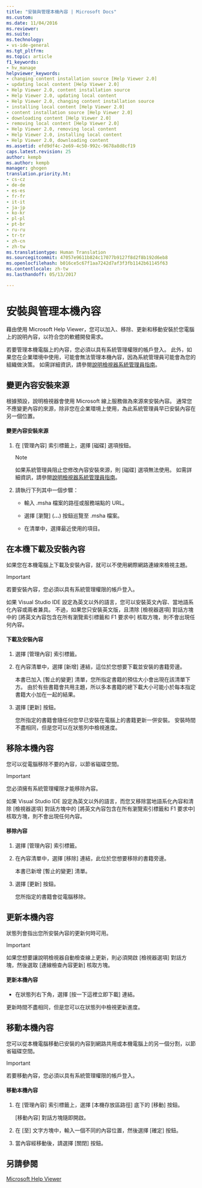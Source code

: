 ```yaml
---
title: "安裝與管理本機內容 | Microsoft Docs"
ms.custom: 
ms.date: 11/04/2016
ms.reviewer: 
ms.suite: 
ms.technology:
- vs-ide-general
ms.tgt_pltfrm: 
ms.topic: article
f1_keywords:
- hv_manage
helpviewer_keywords:
- changing content installation source [Help Viewer 2.0]
- updating local content [Help Viewer 2.0]
- Help Viewer 2.0, content installation source
- Help Viewer 2.0, updating local content
- Help Viewer 2.0, changing content installation source
- installing local content [Help Viewer 2.0]
- content installation source [Help Viewer 2.0]
- downloading content [Help Viewer 2.0]
- removing local content [Help Viewer 2.0]
- Help Viewer 2.0, removing local content
- Help Viewer 2.0, installing local content
- Help Viewer 2.0, downloading content
ms.assetid: efd9df4c-2e69-4c50-992c-9678a8d8cf19
caps.latest.revision: 25
author: kempb
ms.author: kempb
manager: ghogen
translation.priority.ht:
- cs-cz
- de-de
- es-es
- fr-fr
- it-it
- ja-jp
- ko-kr
- pl-pl
- pt-br
- ru-ru
- tr-tr
- zh-cn
- zh-tw
ms.translationtype: Human Translation
ms.sourcegitcommit: 47057e9611b824c17077b9127f8d2f8b192d6eb8
ms.openlocfilehash: b016ce5c67f1aa7242d7af3f3fb1142b61145f63
ms.contentlocale: zh-tw
ms.lasthandoff: 05/13/2017

---
```

# <a name="install-and-manage-local-content"></a>安裝與管理本機內容
藉由使用 Microsoft Help Viewer，您可以加入、移除、更新和移動安裝於您電腦上的說明內容，以符合您的軟體開發需求。  
  
 若要管理本機電腦上的內容，您必須以具有系統管理權限的帳戶登入。 此外，如果您在企業環境中使用，可能會無法管理本機內容，因為系統管理員可能會為您的組織做決策。 如需詳細資訊，請參閱[說明檢視器系統管理員指南](../ide/help-viewer-administrator-guide.md)。  
  
## <a name="changing-the-content-installation-source"></a>變更內容安裝來源  
 根據預設，說明檢視器會使用 Microsoft 線上服務做為來源來安裝內容。 通常您不應變更內容的來源，除非您在企業環境上使用，為此系統管理員早已安裝內容在另一個位置。  
  
#### <a name="to-change-the-content-installation-source"></a>變更內容安裝來源  
  
1.  在 [管理內容] 索引標籤上，選擇 [磁碟] 選項按鈕。  
  
    > [!NOTE]
    >  如果系統管理員阻止您修改內容安裝來源，則 [磁碟] 選項無法使用。 如需詳細資訊，請參閱[說明檢視器系統管理員指南](../ide/help-viewer-administrator-guide.md)。  
  
2.  請執行下列其中一個步驟：  
  
    -   輸入 .msha 檔案的路徑或服務端點的 URL。  
  
    -   選擇 [瀏覽] \(**...**) 按鈕巡覽至 .msha 檔案。  
  
    -   在清單中，選擇最近使用的項目。  
  
## <a name="download-and-install-content-locally"></a>在本機下載及安裝內容  
 如果您在本機電腦上下載及安裝內容，就可以不使用網際網路連線來檢視主題。  
  
> [!IMPORTANT]
>  若要安裝內容，您必須以具有系統管理權限的帳戶登入。  
  
 如果 Visual Studio IDE 設定為英文以外的語言，您可以安裝英文內容、當地語系化內容或兩者兼具。 不過，如果您只安裝英文版，且清除 [檢視器選項] 對話方塊中的 [將英文內容包含在所有瀏覽索引標籤和 F1 要求中] 核取方塊，則不會出現任何內容。  
  
#### <a name="to-download-and-install-content"></a>下載及安裝內容  
  
1.  選擇 [管理內容] 索引標籤。  
  
2.  在內容清單中，選擇 [新增] 連結，這位於您想要下載並安裝的書籍旁邊。  
  
     本書已加入 [暫止的變更] 清單，您所指定書籍的預估大小會出現在該清單下方。 由於有些書籍會共用主題，所以多本書籍的總下載大小可能小於每本指定書籍大小加在一起的結果。  
  
3.  選擇 [更新] 按鈕。  
  
     您所指定的書籍會隨任何您早已安裝在電腦上的書籍更新一併安裝。 安裝時間不盡相同，但是您可以在狀態列中檢視進度。  
  
## <a name="removing-local-content"></a>移除本機內容  
 您可以從電腦移除不要的內容，以節省磁碟空間。  
  
> [!IMPORTANT]
>  您必須擁有系統管理權限才能移除內容。  
  
 如果 Visual Studio IDE 設定為英文以外的語言，而您又移除當地語系化內容和清除 [檢視器選項] 對話方塊中的 [將英文內容包含在所有瀏覽索引標籤和 F1 要求中] 核取方塊，則不會出現任何內容。  
  
#### <a name="to-remove-content"></a>移除內容  
  
1.  選擇 [管理內容] 索引標籤。  
  
2.  在內容清單中，選擇 [移除] 連結，此位於您想要移除的書籍旁邊。  
  
     本書已新增 [暫止的變更] 清單。  
  
3.  選擇 [更新] 按鈕。  
  
     您所指定的書籍會從電腦移除。  
  
## <a name="updating-local-content"></a>更新本機內容  
 狀態列會指出您所安裝內容的更新何時可用。  
  
> [!IMPORTANT]
>  如果您想要讓說明檢視器自動檢查線上更新，則必須開啟 [檢視器選項] 對話方塊，然後選取 [連線檢查內容更新] 核取方塊。  
  
#### <a name="to-update-local-content"></a>更新本機內容  
  
-   在狀態列右下角，選擇 [按一下這裡立即下載] 連結。  
  
 更新時間不盡相同，但是您可以在狀態列中檢視更新進度。  
  
## <a name="moving-local-content"></a>移動本機內容  
 您可以從本機電腦移動已安裝的內容到網路共用或本機電腦上的另一個分割，以節省磁碟空間。  
  
> [!IMPORTANT]
>  若要移動內容，您必須以具有系統管理權限的帳戶登入。  
  
#### <a name="to-move-local-content"></a>移動本機內容  
  
1.  在 [管理內容] 索引標籤上，選擇 [本機存放區路徑] 底下的 [移動] 按鈕。  
  
     [移動內容] 對話方塊隨即開啟。  
  
2.  在 [至] 文字方塊中，輸入一個不同的內容位置，然後選擇 [確定] 按鈕。  
  
3.  當內容經移動後，請選擇 [關閉] 按鈕。  
  
## <a name="see-also"></a>另請參閱  
 [Microsoft Help Viewer](../ide/microsoft-help-viewer.md)
